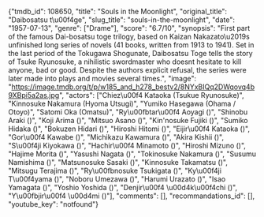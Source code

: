 {"tmdb_id": 108650, "title": "Souls in the Moonlight", "original_title": "Daibosatsu t\u00f4ge", "slug_title": "souls-in-the-moonlight", "date": "1957-07-13", "genre": ["Drame"], "score": "6.7/10", "synopsis": "First part of the famous Dai-bosatsu toge trilogy, based on Kaizan Nakazato\u2019s unfinished long series of novels (41 books, written from 1913 to 1941). Set in the last period of the Tokugawa Shogunate, Daibosatsu Toge tells the story of Tsuke Ryunosuke, a nihilistic swordmaster who doesnt hesitate to kill anyone, bad or good. Despite the authors explicit refusal, the series were later made into plays and movies several times.", "image": "https://image.tmdb.org/t/p/w185_and_h278_bestv2/8NYxBIQq2DWqovq4b9XBpi5a2as.jpg", "actors": ["Chiez\u00f4 Kataoka (Tsukue Ryunosuke)", "Kinnosuke Nakamura (Hyoma Utsugi)", "Yumiko Hasegawa (Ohama / Otoyo)", "Satomi Oka (Omatsu)", "Ry\u00fbtar\u00f4 Aoyagi ()", "Shinobu Araki ()", "Koji Arima ()", "Mitsuo Asano ()", "Kin'nosuke Fujiki ()", "Sumiko Hidaka ()", "Bokuzen Hidari ()", "Hiroshi Hitomi ()", "Eijir\u00f4 Kataoka ()", "Gor\u00f4 Kawabe ()", "Michikazu Kawamura ()", "Akira Kishii ()", "S\u00f4ji Kiyokawa ()", "Hachir\u00f4 Minamoto ()", "Hiroshi Mizuno ()", "Hajime Morita ()", "Yasushi Nagata ()", "Tokinosuke Nakamura ()", "Susumu Namishima ()", "Matsunosuke Sasaki ()", "Kinnosuke Takamatsu ()", "Mitsugu Terajima ()", "Ry\u00fbnosuke Tsukigata ()", "Ky\u00f4ji T\u00f4yama ()", "Noboru Umezawa ()", "Harumi Urazato ()", "Isao Yamagata ()", "Yoshio Yoshida ()", "Denjir\u00f4 \u00d4k\u00f4chi ()", "Y\u00fbjir\u00f4 \u00d4mi ()"], "comments": [], "recommandations_id": [], "youtube_key": "notfound"}